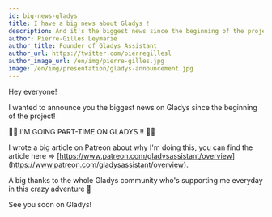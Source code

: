 ```yaml
---
id: big-news-gladys
title: I have a big news about Gladys !
description: And it's the biggest news since the beginning of the project ;)
author: Pierre-Gilles Leymarie
author_title: Founder of Gladys Assistant
author_url: https://twitter.com/pierregillesl
author_image_url: /en/img/pierre-gilles.jpg
image: /en/img/presentation/gladys-announcement.jpg
---
```


Hey everyone!

I wanted to announce you the biggest news on Gladys since the beginning of the project!

🚀🚀 I'M GOING PART-TIME ON GLADYS !! 🚀🚀

I wrote a big article on Patreon about why I'm doing this, you can find the article here => [https://www.patreon.com/gladysassistant/overview](https://www.patreon.com/gladysassistant/overview).

A big thanks to the whole Gladys community who's supporting me everyday in this crazy adventure 🙏

See you soon on Gladys!
